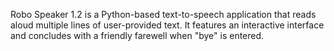 Robo Speaker 1.2 is a Python-based text-to-speech application that reads aloud multiple lines of user-provided text. It features an interactive interface and concludes with a friendly farewell when "bye" is entered.

